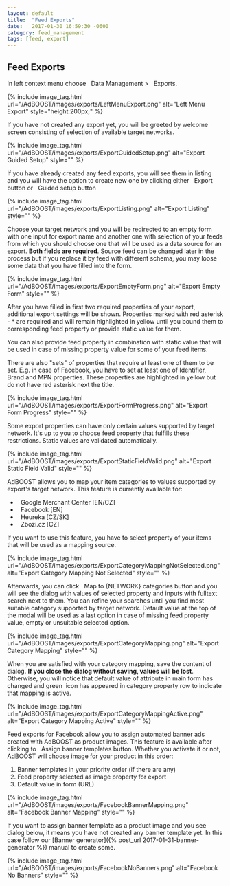 ```yaml
---
layout: default
title:  "Feed Exports"
date:   2017-01-30 16:59:30 -0600
category: feed_management
tags: [feed, export]
---
```


## Feed Exports

In left context menu choose <i class="fa fa-database">&nbsp;</i> Data Management > <i class="fa fa-share">&nbsp;</i> Exports.<br/>

{% include image_tag.html url="/AdBOOST/images/exports/LeftMenuExport.png" alt="Left Menu Export" style="height:200px;" %}

If you have not created any export yet, you will be greeted by welcome screen consisting of selection of available target networks.

{% include image_tag.html url="/AdBOOST/images/exports/ExportGuidedSetup.png" alt="Export Guided Setup" style="" %}

If you have already created any feed exports, you will see them in listing and you will have the option to create new one by clicking either <span class="btn btn-sm btn-default"><i class="fa fa-plus">&nbsp;</i> Export</span> button or <span class="btn btn-sm btn-default"><i class="fa fa-question">&nbsp;</i> Guided setup</span> button

{% include image_tag.html url="/AdBOOST/images/exports/ExportListing.png" alt="Export Listing" style="" %}

Choose your target network and you will be redirected to an empty form with one input for export name and another one with selection of your feeds from which you should choose one that will be used as a data source for an export. **Both fields are required**. Source feed can be changed later in the process but if you replace it by feed with different schema, you may loose some data that you have filled into the form.

{% include image_tag.html url="/AdBOOST/images/exports/ExportEmptyForm.png" alt="Export Empty Form" style="" %}

After you have filled in first two required properties of your export, additional export settings will be shown. Properties marked with red asterisk - <span class="text-red">*</span> are required and will remain highlighted in yellow until you bound them to corresponding feed property or provide static value for them.

You can also provide feed property in combination with static value that will be used in case of missing property value for some of your feed items.

There are also "sets" of properties that require at least one of them to be set. E.g. in case of Facebook, you have to set at least one of Identifier, Brand and MPN properties. These properties are highlighted in yellow but do not have red asterisk next the title.

{% include image_tag.html url="/AdBOOST/images/exports/ExportFormProgress.png" alt="Export Form Progress" style="" %}

Some export properties can have only certain values supported by target network. It's up to you to choose feed property that fulfills these restrictions. Static values are validated automatically.

{% include image_tag.html url="/AdBOOST/images/exports/ExportStaticFieldValid.png" alt="Export Static Field Valid" style="" %}

AdBOOST allows you to map your item categories to values supported by export's target network. This feature is currently available for:

- <i class="fa fa-google google-icon-color">&nbsp;</i> Google Merchant Center [EN/CZ]
- <i class="fa fa-facebook-official facebook-icon-color">&nbsp;</i> Facebook [EN]
- <i class="network-icon heureka">&nbsp;</i> Heureka [CZ/SK]
- <i class="network-icon zbozi">&nbsp;</i> Zbozi.cz [CZ]

 If you want to use this feature, you have to select property of your items that will be used as a mapping source.

{% include image_tag.html url="/AdBOOST/images/exports/ExportCategoryMappingNotSelected.png" alt="Export Category Mapping Not Selected" style="" %}

Afterwards, you can click <span class="btn btn-sm btn-default"><i class="fa fa-wrench">&nbsp;</i> Map to {NETWORK} categories</span> button and you will see the dialog with values of selected property and inputs with fulltext search next to them. You can refine your searches until you find most suitable category supported by target network. Default value at the top of the modal will be used as a last option in case of missing feed property value, empty or unsuitable selected option.

{% include image_tag.html url="/AdBOOST/images/exports/ExportCategoryMapping.png" alt="Export Category Mapping" style="" %}

When you are satisfied with your category mapping, save the content of dialog. **If you close the dialog without saving, values will be lost**. Otherwise, you will notice that default value of attribute in main form has changed and green <i class="glyphicon glyphicon-ok">&nbsp;</i>icon has appeared in category property row to indicate that mapping is active.

{% include image_tag.html url="/AdBOOST/images/exports/ExportCategoryMappingActive.png" alt="Export Category Mapping Active" style="" %}

Feed exports for Facebook allow you to assign automated banner ads created with AdBOOST as product images. This feature is available after clicking to <span class="btn btn-sm btn-default"><i class="fa fa-image">&nbsp;</i> Assign banner templates</span> button. Whether you activate it or not, AdBOOST will choose image for your product in this order:

1. Banner templates in your priority order (if there are any)
2. Feed property selected as image property for export
3. Default value in form (URL)

{% include image_tag.html url="/AdBOOST/images/exports/FacebookBannerMapping.png" alt="Facebook Banner Mapping" style="" %}

If you want to assign banner template as a product image and you see dialog below, it means you have not created any banner template yet. In this case follow our [Banner generator]({% post_url 2017-01-31-banner-generator %}) manual to create some.

{% include image_tag.html url="/AdBOOST/images/exports/FacebookNoBanners.png" alt="Facebook No Banners" style="" %}
